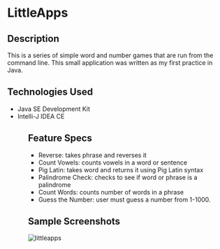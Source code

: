<h1> LittleApps </h1> 

<h2> Description </h2>
This is a series of simple word and number games that are run from the command line. This small application was written as my first practice in Java. </p>

<h2> Technologies Used </h2>
<ul>
<li> Java SE Development Kit </li> 
<li> Intelli-J IDEA CE </li>
<ul>

<h2> Feature Specs </h2>
<ul>
<li> Reverse: takes phrase and reverses it </li>
<li> Count Vowels: counts vowels in a word or sentence </li>
<li> Pig Latin: takes word and returns it using Pig Latin syntax </li>
<li> Palindrome Check: checks to see if word or phrase is a palindrome </li>
<li> Count Words: counts number of words in a phrase </li>
<li> Guess the Number: user must guess a number from 1-1000. </li>
</ul>

<h2> Sample Screenshots </h2>
<img src="http://i.imgur.com/iqiHvYa.png" alt="littleapps">

